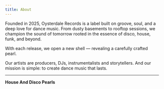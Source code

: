 ```yaml
---
title: About
---
```

Founded in 2025, Oysterdale Records is a label built on groove, soul, and a deep love for dance music. From dusty basements to rooftop sessions, we champion the sound of tomorrow rooted in the essence of disco, house, funk, and beyond.

With each release, we open a new shell — revealing a carefully crafted pearl.

Our artists are producers, DJs, instrumentalists and storytellers. And our mission is simple: to create dance music that lasts.

- - -

**House And Disco Pearls**
